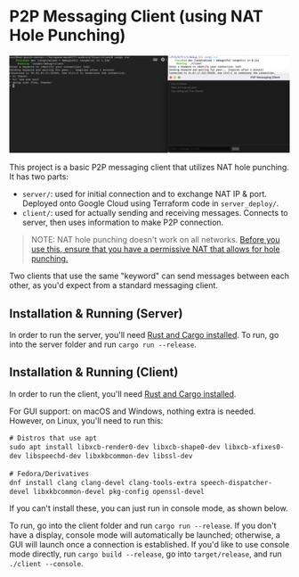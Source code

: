 # P2P Messaging Client (using NAT Hole Punching)

![demo.png](demo.png)

This project is a basic P2P messaging client that utilizes NAT hole punching. It has two parts:

- `server/`: used for initial connection and to exchange NAT IP & port. Deployed onto Google Cloud using Terraform code in `server_deploy/`.
- `client/`: used for actually sending and receiving messages. Connects to server, then uses information to make P2P connection.


> NOTE: NAT hole punching doesn't work on all networks. [Before you use this, ensure that you have a 
permissive NAT that allows for hole punching.](https://clients.dh2i.com/NatTest/)

Two clients that use the same "keyword" can send messages between each other, as you'd expect from a standard messaging client.

## Installation & Running (Server)

In order to run the server, you'll need [Rust and Cargo installed](https://www.rust-lang.org/tools/install). To run, go into the server folder and run `cargo run --release`.

## Installation & Running (Client)

In order to run the client, you'll need [Rust and Cargo installed](https://www.rust-lang.org/tools/install).

For GUI support: on macOS and Windows, nothing extra is needed. However, on Linux, you'll need to run this:
```
# Distros that use apt
sudo apt install libxcb-render0-dev libxcb-shape0-dev libxcb-xfixes0-dev libspeechd-dev libxkbcommon-dev libssl-dev

# Fedora/Derivatives
dnf install clang clang-devel clang-tools-extra speech-dispatcher-devel libxkbcommon-devel pkg-config openssl-devel
```
If you can't install these, you can just run in console mode, as shown below.

To run, go into the client folder and run `cargo run --release`. If you don't have a display, console mode will automatically be launched; otherwise, a GUI will launch once a connection is established. If you'd like to use console mode directly, run `cargo build --release`, go into `target/release`, and run `./client --console`. 

